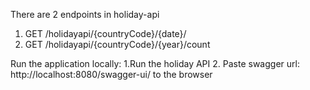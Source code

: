 There are 2 endpoints in holiday-api

1. GET /holidayapi/{countryCode}/{date}/
2. GET /holidayapi/{countryCode}/{year}/count

Run the application locally:
1.Run the holiday API
2. Paste swagger url: http://localhost:8080/swagger-ui/ to the browser